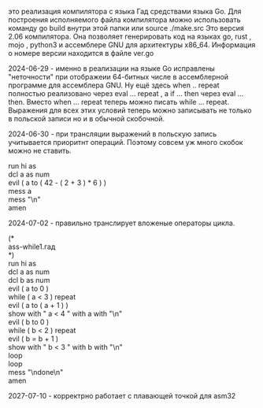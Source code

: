 это реализация компилятора с языка Гад средствами языка Go. Для построения исполняемого файла компилятора можно использовать команду go build внутри этой папки или source ./make.src 
Это версия 2.06 компилятора. Она позволяет генерировать код на языках go, rust , mojo , python3 и ассемблере GNU для архитектуры x86_64. Информация о номере версии находится в файле ver.go  
  
2024-06-29 - именно в реализации на языке Go исправлены "неточности" 
при отображеии 64-битных числе в ассемблерной программе для ассемблера GNU. 
Ну ещё здесь when .. repeat полностью реализовано через eval ... repeat , 
а if ... then через eval ... then. Вместо when ... repeat теперь можно писать 
while ... repeat.  Выражения  для всех этих условий теперь можно 
записывать не только в польской записи но и в обычной скобочной. 
  
2024-06-30 - при трансляции выражений в польскую запись учитывается приоритнт операций. 
Поэтому совсем уж много скобок можно не ставить. 
  
run hi as  
  dcl a as num  
  evil ( a to ( 42 - ( 2 + 3 ) * 6  )  )  
  mess a  
  mess "\n"  
amen  
  
2024-07-02 - правильно транслирует вложеные операторы цикла.  
  
(*  
  ass-while1.гад  
*)  
run hi as  
  dcl a as num  
  dcl b as num  
  evil ( a to 0 )  
  while ( a < 3 ) repeat  
    evil ( a to ( a + 1 ) )  
    show with "  a < 4 " with a with "\n"  
    evil ( b to 0 )  
    while ( b < 2 ) repeat  
      evil ( b = b + 1 )  
      show with "    b < 3 " with b with "\n"  
    loop  
  loop   
  mess "\ndone\n"  
amen  
  
2027-07-10 - корректрно работает с плавающей точкой для asm32 

